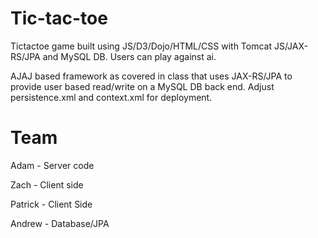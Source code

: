 # Tic-tac-toe
Tictactoe game built using JS/D3/Dojo/HTML/CSS with Tomcat JS/JAX-RS/JPA and MySQL DB.  Users can play against ai.  

AJAJ based framework as covered in class that uses JAX-RS/JPA to provide user based read/write on a MySQL DB back end.  Adjust persistence.xml and context.xml for deployment.  

# Team
Adam - Server code

Zach - Client side

Patrick - Client Side

Andrew - Database/JPA

